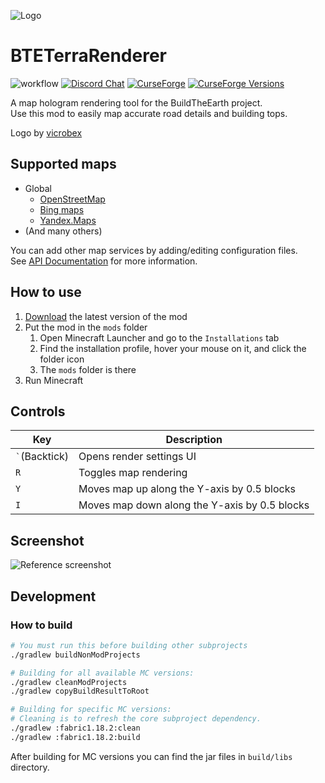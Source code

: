 ![Logo](core/src/main/resources/icon.png)
# BTETerraRenderer
![workflow](https://github.com/tf2mandeokyi/BTETerraRenderer/actions/workflows/gradle.yml/badge.svg) [![Discord Chat](https://img.shields.io/discord/804025113216548874.svg)](https://discord.gg/4gjrwWH2gS) [![CurseForge](https://cf.way2muchnoise.eu/bteterrarenderer.svg)](https://www.curseforge.com/minecraft/mc-mods/bteterrarenderer) [![CurseForge Versions](https://cf.way2muchnoise.eu/versions/bteterrarenderer.svg)](https://www.curseforge.com/minecraft/mc-mods/bteterrarenderer/files)

A map hologram rendering tool for the BuildTheEarth project.<br>
Use this mod to easily map accurate road details and building tops.

Logo by [vicrobex](https://github.com/vicrobex)


## Supported maps

* Global
  * [OpenStreetMap](http://openstreetmap.org/)
  * [Bing maps](https://www.bing.com/maps/)
  * [Yandex.Maps](https://yandex.com/maps/)
* (And many others)

You can add other map services by adding/editing configuration files.<br>
See [API Documentation](YML_CONFIG.md) for more information.

## How to use

1. [Download](https://github.com/tf2mandeokyi/BTETerraRenderer/releases) the latest version of the mod
2. Put the mod in the `mods` folder
   1. Open Minecraft Launcher and go to the `Installations` tab
   2. Find the installation profile, hover your mouse on it, and click the folder icon
   3. The `mods` folder is there
3. Run Minecraft

## Controls

| Key               | Description                                   |
|-------------------|-----------------------------------------------|
| `` ` ``(Backtick) | Opens render settings UI                      |
| `R`               | Toggles map rendering                         |
| `Y`               | Moves map up along the Y-axis by 0.5 blocks   |
| `I`               | Moves map down along the Y-axis by 0.5 blocks | 

## Screenshot

![Reference screenshot](docs/screenshot0.png "Location: Seattle, USA")

## Development

### How to build

```bash
# You must run this before building other subprojects
./gradlew buildNonModProjects

# Building for all available MC versions:
./gradlew cleanModProjects
./gradlew copyBuildResultToRoot

# Building for specific MC versions:
# Cleaning is to refresh the core subproject dependency.
./gradlew :fabric1.18.2:clean
./gradlew :fabric1.18.2:build
```

After building for MC versions you can find the jar files in `build/libs` directory.